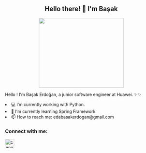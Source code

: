 <h2 align="center">Hello there! 🚀 I'm Başak</h1>
<div align="center"><img src="https://c.tenor.com/oC_e7R9GvZ8AAAAC/rick-and-morty-rtj.gif" width="280" height="230"  /> </div>


Hello ! I'm Başak Erdoğan, a junior software engineer at Huawei. ✨✨  
<li>  💻 I’m currently working with Python.</li>
<li> 🌱 I'm currently learning Spring Framework</li>
<li> 📫 How to reach me: edabasakerdogan@gmail.com </li>



<h3 align="left">Connect with me:</h3>
<p align="left">
<a href="https://www.linkedin.com/in/berkaycakmak/" target="blank" rel=”noopener”><img align="center" src="https://velanovascular.com/wp-content/uploads/2020/06/LinkedIn.png" alt="cengizcmataraci" height="30" width="30" /></a>
